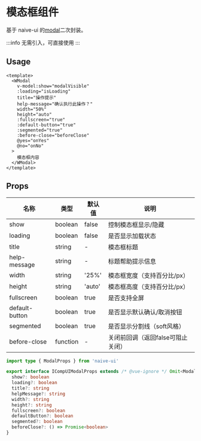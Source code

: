 # 模态框组件

基于 naive-ui 的[modal](https://www.naiveui.com/zh-CN/os-theme/components/modal)二次封装。

:::info
无需引入，可直接使用
:::

## Usage

```vue
<template>
  <WModal
    v-model:show="modalVisible"
    :loading="isLoading"
    title="操作提示"
    help-message="确认执行此操作？"
    width="50%"
    height="auto"
    :fullscreen="true"
    :default-button="true"
    :segmented="true"
    :before-close="beforeClose"
    @yes="onYes"
    @no="onNo"
  >
    模态框内容
  </WModal>
</template>
```
## Props

| 名称 | 类型 | 默认值 | 说明 |
|--|--|--|--|
| show | boolean | false | 控制模态框显示/隐藏 |
| loading | boolean | false | 是否显示加载状态 |
| title | string | - | 模态框标题 |
| help-message | string | - | 标题帮助提示信息 |
| width | string | '25%' | 模态框宽度（支持百分比/px） |
| height | string | 'auto' | 模态框高度（支持百分比/px） |
| fullscreen | boolean | true | 是否支持全屏 |
| default-button | boolean | true | 是否显示默认确认/取消按钮 |
| segmented | boolean | true | 是否显示分割线（soft风格） |
| before-close | function | - | 关闭前回调（返回false可阻止关闭） |

```ts
import type { ModalProps } from 'naive-ui'

export interface ICompUIModalProps extends /* @vue-ignore */ Omit<ModalProps, 'segmented'> {
  show?: boolean
  loading?: boolean
  title?: string
  helpMessage?: string
  width?: string
  height?: string
  fullscreen?: boolean
  defaultButton?: boolean
  segmented?: boolean
  beforeClose?: () => Promise<boolean>
}
```
